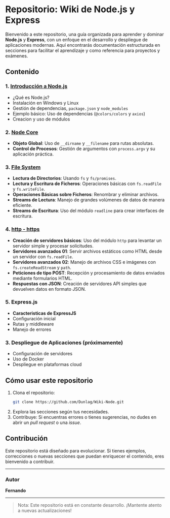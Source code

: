 # Repositorio: Wiki de Node.js y Express

Bienvenido a este repositorio, una guía organizada para aprender y dominar **Node.js** y **Express**, con un enfoque en el desarrollo y despliegue de aplicaciones modernas. Aquí encontrarás documentación estructurada en secciones para facilitar el aprendizaje y como referencia para proyectos y exámenes.

## Contenido

### 1. [Introducción a Node.js](introduccion-nodejs.md)
- ¿Qué es Node.js?
- Instalación en Windows y Linux
- Gestión de dependencias, `package.json` y `node_modules`
- Ejemplo básico: Uso de dependencias (`@colors/colors` y `axios`)
- Creacion y uso de módulos

### 2. [Node Core](node-core.md)
- **Objeto Global**: Uso de `__dirname` y `__filename` para rutas absolutas.
- **Control de Procesos**: Gestión de argumentos con `process.argv` y su aplicación práctica.

### 3. [File System](file-system.md)
- **Lectura de Directorios**: Usando `fs` y `fs/promises`.
- **Lectura y Escritura de Ficheros**: Operaciones básicas con `fs.readFile` y `fs.writeFile`.
- **Operaciones Básicas sobre Ficheros**: Renombrar y eliminar archivos.
- **Streams de Lectura**: Manejo de grandes volúmenes de datos de manera eficiente.
- **Streams de Escritura**: Uso del módulo `readline` para crear interfaces de escritura.

### 4. [http - https](http-https.md)
- **Creación de servidores básicos**: Uso del módulo `http` para levantar un servidor simple y procesar solicitudes.
- **Servidores avanzados 01**: Servir archivos estáticos como HTML desde un servidor con `fs.readFile`.
- **Servidores avanzados 02**: Manejo de archivos CSS e imágenes con `fs.createReadStream` y `path`.
- **Peticiones de tipo POST**: Recepción y procesamiento de datos enviados mediante formularios HTML.
- **Respuestas con JSON**: Creación de servidores API simples que devuelven datos en formato JSON.

### 5. Express.js
- **Caracteristicas de ExpressJS**
- Configuración inicial
- Rutas y middleware
- Manejo de errores

### 3. Despliegue de Aplicaciones (próximamente)
- Configuración de servidores
- Uso de Docker
- Despliegue en plataformas cloud

## Cómo usar este repositorio
1. Clona el repositorio:
   ```bash
   git clone https://github.com/Dunlag/Wiki-Node.git
   ```
2. Explora las secciones según tus necesidades.
3. Contribuye: Si encuentras errores o tienes sugerencias, no dudes en abrir un *pull request* o una *issue*.

## Contribución
Este repositorio está diseñado para evolucionar. Si tienes ejemplos, correcciones o nuevas secciones que puedan enriquecer el contenido, eres bienvenido a contribuir.

---

### Autor
**Fernando**  

---

> Nota: Este repositorio está en constante desarrollo. ¡Mantente atento a nuevas actualizaciones!

